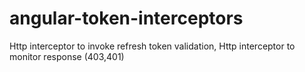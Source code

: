 # angular-token-interceptors
Http interceptor to invoke refresh token validation, Http interceptor to monitor response (403,401)
